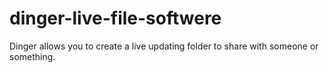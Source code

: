 # dinger-live-file-softwere
Dinger allows you to create a live updating folder to share with someone or something.
